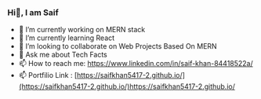 ### Hi👋, I am Saif

- 🔭 I’m currently working on MERN stack
- 🌱 I’m currently learning React
- 👯 I’m looking to collaborate on Web Projects Based On MERN
- 💬 Ask me about Tech Facts
- 📫 How to reach me: https://www.linkedin.com/in/saif-khan-84418522a/
- 📫 Portfilio Link : [https://saifkhan5417-2.github.io/](https://saifkhan5417-2.github.io/)https://saifkhan5417-2.github.io/
